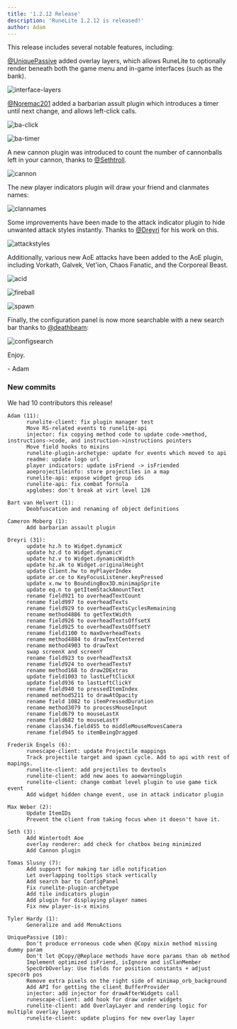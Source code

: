 ```yaml
---
title: '1.2.12 Release'
description: 'RuneLite 1.2.12 is released!'
author: Adam
---
```


This release includes several notable features, including:

[@UniquePassive](https://github.com/UniquePassive) added overlay layers, which
allows RuneLite to optionally render beneath both the game menu and in-game
interfaces (such as the bank).

![interface-layers](/img/blog/1.2.12-Release/overlayorder.png)

[@Noremac201](https://github.com/Noremac201) added a barbarian assult plugin
which introduces a timer until next change, and allows left-click calls.

![ba-click](/img/blog/1.2.12-Release/ba-click.png)

![ba-timer](/img/blog/1.2.12-Release/ba-timer.png)

A new cannon plugin was introduced to count the number of cannonballs left in
your cannon, thanks to [@Sethtroll](https://github.com/Sethtroll).

![cannon](/img/blog/1.2.12-Release/cannon.png)

The new player indicators plugin will draw your friend and clanmates names:

![clannames](/img/blog/1.2.12-Release/playernames.png)

Some improvements have been made to the attack indicator plugin to hide unwanted
attack styles instantly. Thanks to [@Dreyri](https://github.com/Dreyri) for his
work on this.

![attackstyles](/img/blog/1.2.12-Release/attackstyles.gif)

Additionally, various new AoE attacks have been added to the AoE plugin,
including Vorkath, Galvek, Vet'ion, Chaos Fanatic, and the Corporeal Beast.

![acid](/img/blog/1.2.12-Release/acid.gif)

![fireball](/img/blog/1.2.12-Release/fireball.gif)

![spawn](/img/blog/1.2.12-Release/spawn.gif)

Finally, the configuration panel is now more searchable with a new search bar thanks to [@deathbeam](https://github.com/deathbeam):

![configsearch](/img/blog/1.2.12-Release/configsearch.png)

Enjoy.

\- Adam


### New commits

We had 10 contributors this release!

```
Adam (11):
      runelite-client: fix plugin manager test
      Move RS-related events to runelite-api
      injector: fix copying method code to update code->method, instructions->code, and instruction->instructions pointers
      Move field hooks to mixins
      runelite-plugin-archetype: update for events which moved to api
      readme: update logo url
      player indicators: update isFriend -> isFriended
      aoeprojectileinfo: store projectiles in a map
      runelite-api: expose widget group ids
      runelite-api: fix combat fornula
      xpglobes: don't break at virt level 126

Bart van Helvert (1):
      Deobfuscation and renaming of object definitions

Cameron Moberg (1):
      Add barbarian assault plugin

Dreyri (31):
      update hz.h to Widget.dynamicX
      update hz.d to Widget.dynamicY
      update hz.v to Widget.dynamicWidth
      update hz.ak to Widget.originalHeight
      update Client.hw to myPlayerIndex
      update ar.ce to KeyFocusListener.keyPressed
      update x.nw to BoundingBox3D.minimapSprite
      update eq.n to getItemStackAmountText
      rename field921 to overheadTextCount
      rename field997 to overheadTexts
      rename field929 to overheadTextsCyclesRemaining
      rename method4886 to getTextWidth
      rename field926 to overheadTextsOffsetX
      rename field925 to overheadTextsOffsetY
      rename field1100 to maxOverheadTexts
      rename method4884 to drawTextCentered
      rename method4903 to drawText
      swap screenX and screenY
      rename field923 to overheadTextsX
      rename field924 to overheadTextsY
      rename method168 to draw2DExtras
      update field1003 to lastLeftClickX
      update field936 to lastLeftClickY
      rename field940 to pressedItemIndex
      renamed method5211 to drawAtOpacity
      rename field 1082 to itemPressedDuration
      rename method3079 to processMouseInput
      rename field679 to mouseLastX
      rename field682 to mouseLastY
      rename class34.field455 to middleMouseMovesCamera
      rename field945 to itemBeingDragged

Frederik Engels (6):
      runescape-client: update Projectile mappings
      Track projectile target and spawn cycle. Add to api with rest of mapings.
      runelite-client: add projectiles to devtools
      runelite-client: add new aoes to aoewarningplugin
      runelite-client: change combat level plugin to use game tick event
      Add widget hidden change event, use in attack indicator plugin

Max Weber (2):
      Update ItemIDs
      Prevent the client from taking focus when it doesn't have it.

Seth (3):
      Add Wintertodt Aoe
      overlay renderer: add check for chatbox being minimized
      Add Cannon plugin

Tomas Slusny (7):
      Add support for making tar idle notification
      Let overlapping tooltips stack vertically
      Add search bar to ConfigPanel
      Fix runelite-plugin-archetype
      Add tile indicators plugin
      Add plugin for displaying player names
      Fix new player-is-x mixins

Tyler Hardy (1):
      Generalize and add MenuActions

UniquePassive (10):
      Don't produce erroneous code when @Copy mixin method missing dummy param
      Don't let @Copy/@Replace methods have more params than ob method
      Implement optimized isFriend, isIgnore and isClanMember
      SpecOrbOverlay: Use fields for position constants + adjust specorb pos
      Remove extra pixels on the right side of minimap_orb_background
      Add API for getting the client BufferProvider
      injector: add injector for drawAfterWidgets call
      runescape-client: add hook for draw under widgets
      runelite-client: add OverlayLayer and rendering logic for multiple overlay layers
      runelite-client: update plugins for new overlay layer
```
